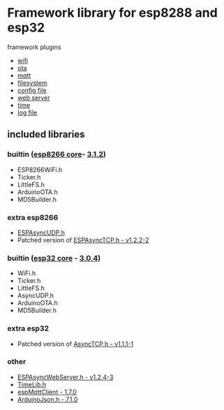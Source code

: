 # Framework library for esp8288 and esp32

framework plugins
 - [wifi](https://github.com/serek4/esp-basic-wifi)
 - [ota](https://github.com/serek4/esp-basic-ota)
 - [mqtt](https://github.com/serek4/esp-basic-mqtt)
 - [filesystem](https://github.com/serek4/esp-basic-fs)
 - [config file](https://github.com/serek4/esp-basic-config)
 - [web server](https://github.com/serek4/esp-basic-web-server)
 - [time](https://github.com/serek4/esp-basic-time)
 - [log file](https://github.com/serek4/esp-basic-logs)

## included libraries

### builtin ([esp8266 core](https://github.com/esp8266/Arduino)- [3.1.2](https://github.com/esp8266/Arduino/tree/3.1.2))
- ESP8266WiFi.h
- Ticker.h
- LittleFS.h
- ArduinoOTA.h
- MD5Builder.h

### extra esp8266
- [ESPAsyncUDP.h](https://github.com/me-no-dev/ESPAsyncUDP)
- Patched version of [ESPAsyncTCP.h - v1.2.2-2](https://github.com/serek4/ESPAsyncTCP/tree/v1.2.2-2)

### builtin ([esp32 core](https://github.com/espressif/arduino-esp32) - [3.0.4](https://github.com/espressif/arduino-esp32/tree/3.0.4))
- WiFi.h
- Ticker.h
- LittleFS.h
- AsyncUDP.h
- ArduinoOTA.h
- MD5Builder.h

### extra esp32
- Patched version of [AsyncTCP.h - v1.1.1-1](https://github.com/serek4/AsyncTCP/tree/v1.1.1-1)

### other
- [ESPAsyncWebServer.h - v1.2.4-3](https://github.com/serek4/ESPAsyncWebServer/tree/v1.2.4-3)
- [TimeLib.h](https://github.com/PaulStoffregen/Time)
- [espMqttClient - 1.7.0](https://github.com/bertmelis/espMqttClient)
- [ArduinoJson.h - 7.1.0](https://github.com/bblanchon/ArduinoJson/tree/v7.1.0)

